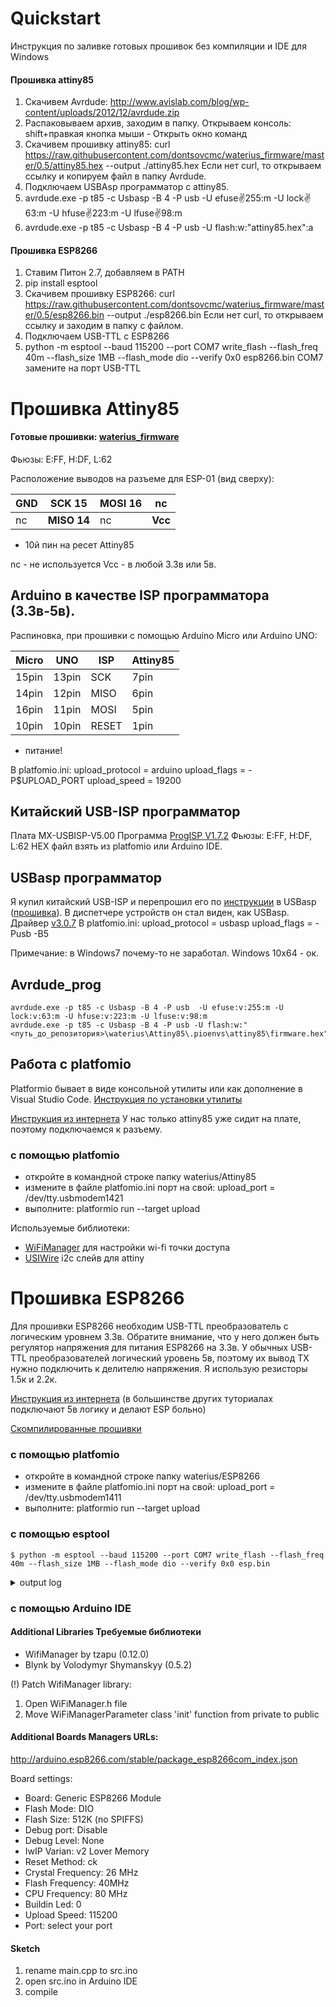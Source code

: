 # Quickstart
Инструкция по заливке готовых прошивок без компиляции и IDE для Windows

#### Прошивка attiny85
1. Скачивем Avrdude: http://www.avislab.com/blog/wp-content/uploads/2012/12/avrdude.zip
2. Распаковываем архив, заходим в папку. Открываем консоль: shift+правкая кнопка мыши - Открыть окно команд
3. Скачивем прошивку attiny85:
curl https://raw.githubusercontent.com/dontsovcmc/waterius_firmware/master/0.5/attiny85.hex --output ./attiny85.hex
Если нет curl, то открываем ссылку и копируем файл в папку Avrdude.
4. Подключаем USBAsp программатор с attiny85.
5. avrdude.exe -p t85 -c Usbasp -B 4 -P usb -U efuse:v:255:m -U lock:v:63:m -U hfuse:v:223:m -U lfuse:v:98:m
6. avrdude.exe -p t85 -c Usbasp -B 4 -P usb -U flash:w:"attiny85.hex":a

#### Прошивка ESP8266
1. Ставим Питон 2.7, добавляем в PATH
2. pip install esptool
3. Скачивем прошивку ESP8266: curl https://raw.githubusercontent.com/dontsovcmc/waterius_firmware/master/0.5/esp8266.bin --output ./esp8266.bin
Если нет curl, то открываем ссылку и заходим в папку с файлом.
4. Подключаем USB-TTL с ESP8266
5. python -m esptool --baud 115200 --port COM7 write_flash --flash_freq 40m --flash_size 1MB --flash_mode dio --verify 0x0 esp8266.bin
COM7 замените на порт USB-TTL

# Прошивка Attiny85

#### Готовые прошивки: [waterius_firmware](https://github.com/dontsovcmc/waterius_firmware)

Фьюзы: E:FF, H:DF, L:62

Расположение выводов на разъеме для ESP-01 (вид сверху):

| **GND** | **SCK 15** | **MOSI 16** | nc  | 
| ---- | ---- | ---- | ---- |
|  nc | **MISO 14** | nc  | **Vcc** |
+ 10й пин на ресет Attiny85

nc - не используется
Vcc - в любой 3.3в или 5в.

## Arduino в качестве ISP программатора (3.3в-5в).

Распиновка, при прошивки с помощью Arduino Micro или Arduino UNO:

| Micro | UNO | ISP | Attiny85 |   
| ---- | ---- | ---- | ---- |
| 15pin | 13pin | SCK | 7pin |
| 14pin | 12pin | MISO | 6pin |
| 16pin | 11pin | MOSI | 5pin |
| 10pin | 10pin | RESET | 1pin |
+ питание!

В platfomio.ini:
upload_protocol = arduino
upload_flags = -P$UPLOAD_PORT
upload_speed = 19200

## Китайский USB-ISP программатор
Плата MX-USBISP-V5.00
Программа [ProgISP V1.7.2](https://yandex.ru/search/?text=ProgISP%20V1.7.2&&lr=213)
Фьюзы: E:FF, H:DF, L:62
HEX файл взять из platfomio или Arduino IDE.

## USBasp программатор
Я купил китайский USB-ISP и перепрошил его по [инструкции](https://vochupin.blogspot.com/2016/12/usb-isp.html) в USBasp ([прошивка](https://www.fischl.de/usbasp/)). В диспетчере устройств он стал виден, как USBasp. 
Драйвер [v3.0.7](http://www.myrobot.ru/downloads/programs/usbasp-win-driver-x86-x64-v3.0.7.zip)
В platfomio.ini:
upload_protocol = usbasp
upload_flags = 
    -Pusb 
    -B5

Примечание: в Windows7 почему-то не заработал. Windows 10x64 - ок.
	
## Avrdude_prog
```
avrdude.exe -p t85 -c Usbasp -B 4 -P usb  -U efuse:v:255:m -U lock:v:63:m -U hfuse:v:223:m -U lfuse:v:98:m
avrdude.exe -p t85 -c Usbasp -B 4 -P usb -U flash:w:"<путь_до_репозитория>\waterius\Attiny85\.pioenvs\attiny85\firmware.hex":a
```

## Работа с platfomio
Platformio бывает в виде консольной утилиты или как дополнение в Visual Studio Code. 
[Инструкция по установки утилиты](http://docs.platformio.org/en/latest/installation.html#python-package-manager)


[Инструкция из интернета](https://medium.com/jungletronics/attiny85-easy-flashing-through-arduino-b5f896c48189) 
У нас только attiny85 уже сидит на плате, поэтому подключаемся к разъему.

### c помощью platfomio
- откройте в командной строке папку waterius/Attiny85
- измените в файле platfomio.ini порт на свой:
upload_port = /dev/tty.usbmodem1421
- выполните:
platformio run --target upload

Используемые библиотеки:
* [WiFiManager](https://github.com/tzapu/WiFiManager) для настройки wi-fi точки доступа
* [USIWire](https://github.com/puuu/USIWire) i2c слейв для attiny
    

# Прошивка ESP8266
Для прошивки ESP8266 необходим USB-TTL преобразователь с логическим уровнем 3.3в. Обратите внимание, что у него должен быть регулятор напряжения для питания ESP8266 на 3.3в. У обычных USB-TTL преобразователей логический уровень 5в, поэтому их вывод TX нужно подключить к делителю напряжения. Я использую резисторы 1.5к и 2.2к.

[Инструкция из интернета](http://cordobo.com/2300-flash-esp8266-01-with-arduino-uno) 
(в большинстве других туториалах подключают 5в логику и делают ESP больно)

[Скомпилированные прошивки](https://github.com/dontsovcmc/waterius_firmware)

### c помощью platfomio
- откройте в командной строке папку waterius/ESP8266
- измените в файле platfomio.ini порт на свой:
upload_port = /dev/tty.usbmodem1411
- выполните:
platformio run --target upload

### с помощью esptool
`$ python -m esptool --baud 115200 --port COM7 write_flash --flash_freq 40m --flash_size 1MB --flash_mode dio --verify 0x0 esp.bin`

<details>
 <summary>output log</summary>
	
```
esptool.py v2.5.0
Serial port COM7
Connecting........_____.....____
Detecting chip type... ESP8266
Chip is ESP8266EX
Features: WiFi
MAC: 68:c6:3a:a4:75:b0
Uploading stub...
Running stub...
Stub running...
Configuring flash size...
Flash params set to 0x0220
Compressed 359840 bytes to 253754...
Wrote 359840 bytes (253754 compressed) at 0x00000000 in 23.1 seconds (effective 124.8 kbit/s)...
Hash of data verified.

Leaving...
Verifying just-written flash...
(This option is deprecated, flash contents are now always read back after flashing.)
Flash params set to 0x0220
Verifying 0x57da0 (359840) bytes @ 0x00000000 in flash against esp.bin...
-- verify OK (digest matched)
Hard resetting via RTS pin...
```
</details>

### с помощью Arduino IDE
#### Additional Libraries Требуемые библиотеки  
- WifiManager by tzapu (0.12.0)
- Blynk by Volodymyr Shymanskyy (0.5.2)

(!) Patch WifiManager library: 
1. Open WiFiManager.h file
2. Move WiFiManagerParameter class 'init' function from private to public 


#### Additional Boards Managers URLs:
http://arduino.esp8266.com/stable/package_esp8266com_index.json

Board settings:
* Board: Generic ESP8266 Module
* Flash Mode: DIO
* Flash Size: 512K (no SPIFFS)
* Debug port: Disable
* Debug Level: None
* IwIP Varian: v2 Lover Memory
* Reset Method: ck
* Crystal Frequency: 26 MHz
* Flash Frequency: 40MHz
* CPU Frequency: 80 MHz
* Buildin Led: 0
* Upload Speed: 115200
* Port: select your port

#### Sketch
1. rename main.cpp to src.ino 
2. open src.ino in Arduino IDE
3. compile










